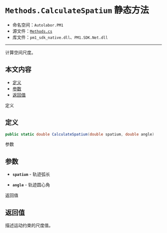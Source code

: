 # `Methods.CalculateSpatium` 静态方法

- 命名空间：`Autolabor.PM1`
- 源文件：[`Methods.cs`](https://github.com/autolaborcenter/Autolabor.PM1.SDK.Net/blob/master/PM1.SDK.Net/PM1.SDK.Net/Methods.cs)
- 库文件：`pm1_sdk_native.dll`、`PM1.SDK.Net.dll`

------

计算空间尺度。

## 本文内容

- <a href="#定义">定义</a>
- <a href="#参数">参数</a>
- <a href="#返回值">返回值</a>

<a name="定义">定义</a>

## 定义

```c#
public static double CalculateSpatium(double spatium, double angle)
```

<a name="参数">参数</a>

## 参数

* **`spatium`** - 轨迹弧长

* **`angle`** - 轨迹圆心角

<a name="返回值">返回值</a>

## 返回值

描述运动约束的尺度值。

